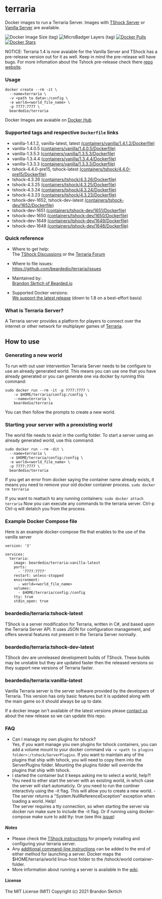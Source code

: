 # terraria

Docker images to run a Terraria Server. Images with [TShock Server](https://github.com/Pryaxis/TShock) or [Vanilla Server](https://terraria.gamepedia.com/Server) are available.


![Docker Image Size (tag)](https://img.shields.io/docker/image-size/beardedio/terraria/latest) ![MicroBadger Layers (tag)](https://img.shields.io/microbadger/layers/beardedio/terraria/latest) [![Docker Pulls](https://img.shields.io/docker/pulls/beardedio/terraria.svg)]() [![Docker Stars](https://img.shields.io/docker/stars/beardedio/terraria.svg)]()

NOTICE: Terraria 1.4 is now avaiable for the Vanilla Server and TShock has a pre-release version out for it as well. Keep in mind the pre-release will have bugs. For more infomation about the Tshock pre-release check there [repo website](https://github.com/Pryaxis/TShock#readme).

### Usage
```
docker create --rm -it \
  --name=terraria \
  -v <path to data>:/config \
  -e world=<world_file_name> \
  -p 7777:7777 \
  beardedio/terraria
```

Docker Images are avaiable on [Docker Hub](https://hub.docker.com/r/beardedio/terraria)

### Supported tags and respective `Dockerfile` links
* vanilla-1.4.1.2, vanilla-latest, latest [(containers/vanilla/1.4.1.2/Dockerfile)](https://github.com/beardedio/terraria/blob/master/containers/vanilla/1.4.1.2/Dockerfile)
* vanilla-1.4.0.5 [(containers/vanilla/1.4.0.5/Dockerfile)](https://github.com/beardedio/terraria/blob/master/containers/vanilla/1.4.0.5/Dockerfile)
* vanilla-1.3.5.3 [(containers/vanilla/1.3.5.3/Dockerfile)](https://github.com/beardedio/terraria/blob/master/containers/vanilla/1.3.5.3/Dockerfile)
* vanilla-1.3.4.4 [(containers/vanilla/1.3.4.4/Dockerfile)](https://github.com/beardedio/terraria/blob/master/containers/vanilla/1.3.4.4/Dockerfile)
* vanilla-1.3.3.3 [(containers/vanilla/1.3.3.3/Dockerfile)](https://github.com/beardedio/terraria/blob/master/containers/vanilla/1.3.3.3/Dockerfile)
* tshock-4.4.0-pre15, tshock-latest [(containers/tshock/4.4.0-pre15/Dockerfile)](https://github.com/beardedio/terraria/blob/master/containers/tshock/4.4.0-pre15/Dockerfile)
* tshock-4.3.26 [(containers/tshock/4.3.26/Dockerfile)](https://github.com/beardedio/terraria/blob/master/containers/tshock/4.3.26/Dockerfile)
* tshock-4.3.25 [(containers/tshock/4.3.25/Dockerfile)](https://github.com/beardedio/terraria/blob/master/containers/tshock/4.3.25/Dockerfile)
* tshock-4.3.24 [(containers/tshock/4.3.24/Dockerfile)](https://github.com/beardedio/terraria/blob/master/containers/tshock/4.3.24/Dockerfile)
* tshock-4.3.23 [(containers/tshock/4.3.23/Dockerfile)](https://github.com/beardedio/terraria/blob/master/containers/tshock/4.3.23/Dockerfile)
* tshock-dev-1652, tshock-dev-latest [(containers/tshock-dev/1652/Dockerfile)](https://github.com/beardedio/terraria/blob/master/containers/tshock-dev/1652/Dockerfile)
* tshock-dev-1651 [(containers/tshock-dev/1651/Dockerfile)](https://github.com/beardedio/terraria/blob/master/containers/tshock-dev/1651/Dockerfile)
* tshock-dev-1650 [(containers/tshock-dev/1650/Dockerfile)](https://github.com/beardedio/terraria/blob/master/containers/tshock-dev/1650/Dockerfile)
* tshock-dev-1649 [(containers/tshock-dev/1649/Dockerfile)](https://github.com/beardedio/terraria/blob/master/containers/tshock-dev/1649/Dockerfile)
* tshock-dev-1648 [(containers/tshock-dev/1648/Dockerfile)](https://github.com/beardedio/terraria/blob/master/containers/tshock-dev/1648/Dockerfile)

### Quick reference
- Where to get help:\
The [TShock Discussions](https://github.com/Pryaxis/TShock/discussions) or the [Terraria Forum](https://forums.terraria.org/index.php?forums/)

- Where to file issues:\
https://github.com/beardedio/terraria/issues

- Maintained by:\
[Brandon Skrtich of Bearded.io](https://www.bearded.io/#footer)

- Supported Docker versions:\
[We support the latest release](https://github.com/docker/docker-ce/releases/latest) (down to 1.8 on a best-effort basis)

### What is Terraria Server?
A Terraria server provides a platform for players to connect over the internet or other network for multiplayer games of [Terraria](https://terraria.org/).

## How to use

### Generating a new world
To run with out user intervention Terraria Server needs to be configure to use an already generated world. This means you can use one that you have already generated or you can generate one via docker by running this command:
```
sudo docker run --rm -it -p 7777:7777 \
    -v $HOME/terraria/config:/config \
    --name=terraria \
    beardedio/terraria
```
You can then follow the prompts to create a new world.

### Starting your server with a preexisting world
The world file needs to exist in the config folder.
To start a server using an already generated world, use this command:
```
sudo docker run --rm -dit \
  --name=terraria \
  -v $HOME/terraria/config:/config \
  -e world=<world_file_name> \
  -p 7777:7777 \
  beardedio/terraria
```

If you get an error from docker saying the container name already exists, it means you need to remove your old docker container process.
`sudo docker rm terraria`

If you want to reattach to any running containers:
`sudo docker attach terraria`
Now you can execute any commands to the terraria server. Ctrl-p Ctrl-q will detatch you from the process.

### Example Docker Compose file
Here is an example docker-compose file that enables to the use of the vanilla server
```
version: '3'

services:
  terraria:
    image: beardedio/terraria:vanilla-latest
    ports:
      - '7777:7777'
    restart: unless-stopped
    environment:
      - world=<world_file_name>
    volumes:
      - $HOME/terraria/config:/config
    tty: true
    stdin_open: true
```

### beardedio/terraria:tshock-latest
TShock is a server modification for Terraria, written in C#, and based upon the Terraria Server API. It uses JSON for configuration management, and offers several features not present in the Terraria Server normally.

### beardedio/terraria:tshock-dev-latest
TShock dev are unreleased development builds of TShock. These builds may be unstable but they are updated faster then the released versions so they support new versions of Terraria faster.

### beardedio/terraria:vanilla-latest
Vanilla Terraria server is the server software provided by the developers of Terraria. This version has only basic features but it is updated along with the main game so it should always be up to date.

If a docker image isn't available of the latest versions please [contact us](https://www.bearded.io/#footer) about the new release so we can update this repo.

### FAQ
- Can I manage my own plugins for tshock?\
Yes, if you want manage you own plugins for tshock containers, you can add a volume mount to your docker command via `-v <path to plugins folder>:/tshock/ServerPlugins`. If you want to maintain any of the plugins that ship with tshock, you will need to copy them into the ServerPlugins folder. Mounting the plugins folder will override the plugins that ship with tshock.
- I started the container but it keeps asking me to select a world, help?!\
You need to ether start the server with an existing world, in which case the server will start automaticly. Or you need to run the continer interactivly using the -it flag. This will allow you to create a new world.
-The server returns a "System.NullReferenceException" exception when loading a world. Help!\
The server requires a tty connection, so when starting the server via docker run make sure to include the -it flag. Or if running using docker-compose make sure to add tty: true (see this [issue](https://github.com/beardedio/terraria/issues/7))

#### *Notes*
* Please check the [TShock instructions](https://tshock.readme.io/docs/getting-started) for properly installing and configuring your terraria server.
* Any [additional command-line instructions](https://tshock.readme.io/docs/command-line-parameters) can be added to the end of either method for launching a server.  Docker maps the $HOME/terraria/world linux-host folder to the /tshock/world container-folder.
* More information about running a server is available in the [wiki](https://terraria.gamepedia.com/Server).

#### License

The MIT License (MIT)
Copyright (c) 2021 Brandon Skrtich
